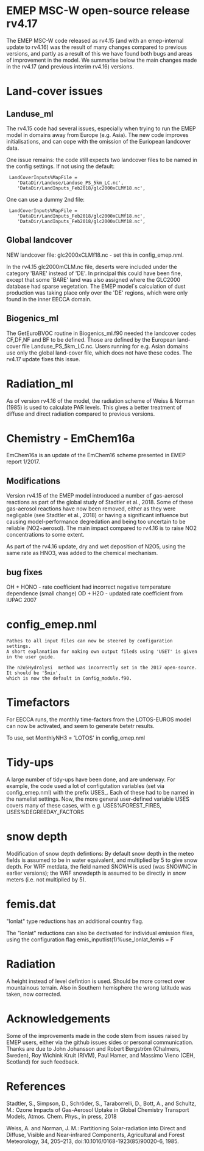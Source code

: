 # EMEP MSC-W open-source release rv4.17


The EMEP MSC-W code released as rv4.15 (and with an emep-internal update
to rv4.16) was the result of many changes compared to previous versions,
and partly as a result of this we have found both bugs and areas of
improvement in the model. We summarise below the main changes made in
the rv4.17 (and previous interim rv4.16) versions.


# Land-cover issues

## Landuse_ml

 The rv4.15 code had several issues, especially when trying to run
 the  EMEP model in domains away from Europe (e.g. Asia). The new code
 improves initialisations, and can cope with the omission of the Euriopean
 landcover data.

 One issue remains: the code still expects two landcover files to be
 named in the config settings. If not using the default:

```
 LandCoverInputs%MapFile =
    'DataDir/Landuse/Landuse_PS_5km_LC.nc', 
    'DataDir/LandInputs_Feb2018/glc2000xCLMf18.nc',
```

One can use a dummy 2nd file:

```
 LandCoverInputs%MapFile =
    'DataDir/LandInputs_Feb2018/glc2000xCLMf18.nc',
    'DataDir/LandInputs_Feb2018/glc2000xCLMf18.nc',
```




## Global landcover

  NEW landcover file: glc2000xCLMf18.nc - set this in config_emep.nml.

  In the rv4.15 glc2000mCLM.nc file, deserts were included under the
  category 'BARE' instead of 'DE'. In principal this could have been
  fine, except that some 'BARE' land was also assigned where the GLC2000
  database had sparse vegetation. The EMEP model´s calculation of dust
  production was taking place only over the 'DE' regions, which were
  only found in the inner EECCA domain.

## Biogenics_ml

  The GetEuroBVOC routine in Biogenics_ml.f90 needed the landcover codes
   CF,DF,NF and BF to be defined. Those are defined by the European land-cover
   file Landuse_PS_5km_LC.nc. Users running for e.g. Asian domains use only
   the global land-cover file, which does not have these codes. The rv4.17 
   update fixes this issue.


# Radiation_ml

  As of version rv4.16 of the model, the radiation scheme of Weiss & Norman (1985)
  is used to calculate PAR levels. This gives a better treatment of diffuse and
  direct radiation compared to previous versions. 
  

# Chemistry - EmChem16a

EmChem16a is an update of the EmChem16 scheme presented in EMEP report 1/2017.

## Modifications

  Version rv4.15 of the EMEP model introduced a number of gas-aerosol
  reactions as part of the global study of Stadtler et al., 2018.
  Some of these gas-aerosol reactions have now been removed, either
  as they were negligable  (see Stadtler et al., 2018) or having a
  significant influence but causing model-performance degredation and
  being too uncertain to be reliable (NO2+aerosol). The main impact
  compared to rv4.16 is to raise NO2 concentrations to some extent.

  As part of the rv4.16 update, dry and wet deposition of N2O5, using
  the same rate as HNO3, was added to the chemical mechanism.

## bug fixes

  OH + HONO - rate coefficient had incorrect negative temperature dependence (small change)
  OD + H2O  - updated rate coefficient from IUPAC 2007

# config_emep.nml
  
    Pathes to all input files can now be steered by configuration settings.
    A short explanation for making own output fileds using 'USET' is given in the user guide.

    The n2o5Hydrolysi  method was incorrectly set in the 2017 open-source. It should be 'Smix',
    which is now the default in Config_module.f90.

# Timefactors

  For EECCA runs, the monthly time-factors from the LOTOS-EUROS model can now be
  activated, and seem to generate betetr results. 

  To use, set MonthlyNH3 = 'LOTOS' in config_emep.nml

# Tidy-ups

  A large number of tidy-ups have been done, and are underway. For example, the code
  used a lot of configutation variables (set via config_emep.nml) with the prefix
  USES\_. Each of these had to be named in the namelist settings. Now, the more 
  general user-defined variable USES covers many of these cases, with e.g.
  USES%FOREST_FIRES, USES%DEGREEDAY_FACTORS

# snow depth
  
  Modification of snow depth defintions: By default snow depth in the
  meteo fields is assumed to be in water equivalent, and multiplied by
  5 to give snow depth. For WRF metdata, the field named SNOWH is used
  (was SNOWNC in earlier versions); the WRF snowdepth is assumed to be
  directly in snow meters (i.e. not multiplied by 5).

# femis.dat

  "lonlat" type reductions has an additional country flag.

  The "lonlat" reductions can also be dectivated for individual emission
  files, using the configuration flag emis_inputlist(1)%use_lonlat_femis
  = F

# Radiation

  A height instead of level defintion is used. Should be more correct
  over mountainous terrain. Also in Southern hemisphere the wrong latitude
  was taken, now corrected.

# Acknowledgements

Some of the improvements made in the code stem from issues raised by EMEP users, either
via the github issues sides or personal communication. Thanks are due to 
John Johansson and Robert Bergström (Chalmers, Sweden), Roy Wichink Kruit (RIVM),
Paul Hamer, and Massimo Vieno (CEH, Scotland) for such feedback. 


# References

Stadtler, S., Simpson, D., Schröder, S., Taraborrelli, D., Bott, A., and Schultz, M.: Ozone Impacts of Gas-Aerosol Uptake in Global Chemistry Transport Models, Atmos. Chem. Phys., in press, 2018

Weiss, A. and Norman, J. M.: Partitioning Solar-radiation into Direct and Diffuse, Visible and Near-infrared Components, Agricultural and Forest Meteorology, 34, 205–213, doi:10.1016/0168-1923(85)90020-6, 1985.


